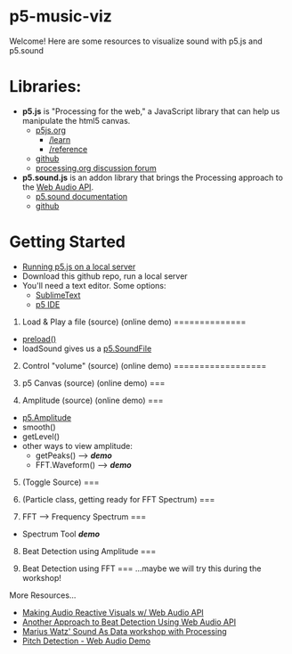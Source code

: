 p5-music-viz
============
Welcome! Here are some resources to visualize sound with p5.js and p5.sound

Libraries:
=============================
* **p5.js** is "Processing for the web," a JavaScript library that can help us manipulate the html5 canvas.
  * [p5js.org](http://p5js.org)
    * [/learn](http://p5js.org/learn)
    * [/reference](http://p5js.org/reference/)
  * [github](https://github.com/lmccart/p5.js)
  * [processing.org discussion forum](http://forum.processing.org/two/categories/p5-js)
* **p5.sound.js** is an addon library that brings the Processing approach to the [Web Audio API](http://w3.org/TR/webaudio/).
  * [p5.sound documentation](http://p5js.org/reference/#/libraries/p5.sound)
  * [github](https://github.com/therewasaguy/p5.sound)


Getting Started
===============
* [Running p5.js on a local server](https://github.com/lmccart/p5.js/wiki/Local-server)
* Download this github repo, run a local server
* You'll need a text editor. Some options:
  * [SublimeText](http://www.sublimetext.com/)
  * [p5 IDE](http://p5js.org/download/)

1. Load & Play a file (source) (online demo)
==============
* [preload()](http://p5js.org/reference/#/p5/preload)
* loadSound gives us a [p5.SoundFile](http://p5js.org/reference/#/p5.SoundFile)


2. Control "volume" (source) (online demo)
==================

3. p5 Canvas (source) (online demo)
===

4. Amplitude (source) (online demo)
===
* [p5.Amplitude](http://p5js.org/reference/#/p5.Amplitude)
* smooth()
* getLevel()
* other ways to view amplitude:
  * getPeaks()  --> ***demo***
  * FFT.Waveform() --> ***demo***

5. (Toggle Source)
===

6. (Particle class, getting ready for FFT Spectrum)
===

7. FFT --> Frequency Spectrum
===
* Spectrum Tool ***demo***

8. Beat Detection using Amplitude
===

9. Beat Detection using FFT
===
...maybe we will try this during the workshop!

More Resources...
* [Making Audio Reactive Visuals w/ Web Audio API](http://www.airtightinteractive.com/2013/10/making-audio-reactive-visuals/)
* [Another Approach to Beat Detection Using Web Audio API](http://tech.beatport.com/2014/web-audio/beat-detection-using-web-audio/)
* [Marius Watz' Sound As Data workshop with Processing](https://github.com/mariuswatz/ITP2013Parametric/blob/master/ITP-workshops/20131111-ITP-Sound-As-Data/)
* [Pitch Detection - Web Audio Demo](https://webaudiodemos.appspot.com/pitchdetect/)
